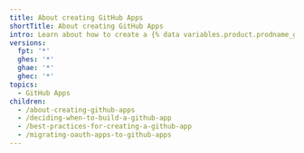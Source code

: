 ```yaml
---
title: About creating GitHub Apps
shortTitle: About creating GitHub Apps
intro: Learn about how to create a {% data variables.product.prodname_github_app %}, including best practices and when to use a {% data variables.product.prodname_github_app %}.
versions:
  fpt: '*'
  ghes: '*'
  ghae: '*'
  ghec: '*'
topics:
  - GitHub Apps
children:
  - /about-creating-github-apps
  - /deciding-when-to-build-a-github-app
  - /best-practices-for-creating-a-github-app
  - /migrating-oauth-apps-to-github-apps
---
```


